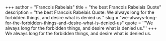 +++
author = "Francois Rabelais"
title = "the best Francois Rabelais Quote"
description = "the best Francois Rabelais Quote: We always long for the forbidden things, and desire what is denied us."
slug = "we-always-long-for-the-forbidden-things-and-desire-what-is-denied-us"
quote = '''We always long for the forbidden things, and desire what is denied us.'''
+++
We always long for the forbidden things, and desire what is denied us.
